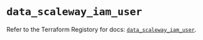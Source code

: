 # `data_scaleway_iam_user`

Refer to the Terraform Registory for docs: [`data_scaleway_iam_user`](https://registry.terraform.io/providers/scaleway/scaleway/2.19.0/docs/data-sources/iam_user).
